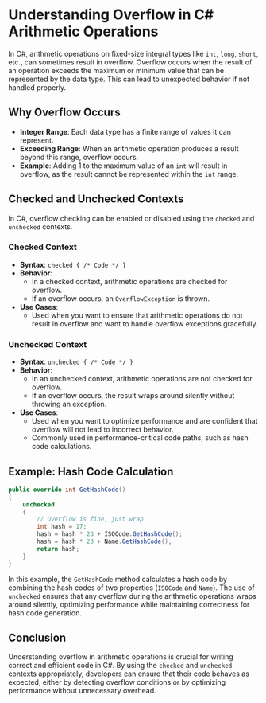# Understanding Overflow in C# Arithmetic Operations

In C#, arithmetic operations on fixed-size integral types like `int`, `long`, `short`, etc., can sometimes result in overflow. Overflow occurs when the result of an operation exceeds the maximum or minimum value that can be represented by the data type. This can lead to unexpected behavior if not handled properly.

## Why Overflow Occurs

- **Integer Range**: Each data type has a finite range of values it can represent.
- **Exceeding Range**: When an arithmetic operation produces a result beyond this range, overflow occurs.
- **Example**: Adding 1 to the maximum value of an `int` will result in overflow, as the result cannot be represented within the `int` range.

## Checked and Unchecked Contexts

In C#, overflow checking can be enabled or disabled using the `checked` and `unchecked` contexts.

### Checked Context

- **Syntax**: `checked { /* Code */ }`
- **Behavior**:
  - In a checked context, arithmetic operations are checked for overflow.
  - If an overflow occurs, an `OverflowException` is thrown.
- **Use Cases**:
  - Used when you want to ensure that arithmetic operations do not result in overflow and want to handle overflow exceptions gracefully.

### Unchecked Context

- **Syntax**: `unchecked { /* Code */ }`
- **Behavior**:
  - In an unchecked context, arithmetic operations are not checked for overflow.
  - If an overflow occurs, the result wraps around silently without throwing an exception.
- **Use Cases**:
  - Used when you want to optimize performance and are confident that overflow will not lead to incorrect behavior.
  - Commonly used in performance-critical code paths, such as hash code calculations.

## Example: Hash Code Calculation

```csharp
public override int GetHashCode()
{
    unchecked
    {
        // Overflow is fine, just wrap
        int hash = 17;
        hash = hash * 23 + ISOCode.GetHashCode();
        hash = hash * 23 + Name.GetHashCode();
        return hash;
    }
}
```

In this example, the `GetHashCode` method calculates a hash code by combining the hash codes of two properties (`ISOCode` and `Name`). The use of `unchecked` ensures that any overflow during the arithmetic operations wraps around silently, optimizing performance while maintaining correctness for hash code generation.

## Conclusion

Understanding overflow in arithmetic operations is crucial for writing correct and efficient code in C#. By using the `checked` and `unchecked` contexts appropriately, developers can ensure that their code behaves as expected, either by detecting overflow conditions or by optimizing performance without unnecessary overhead.
